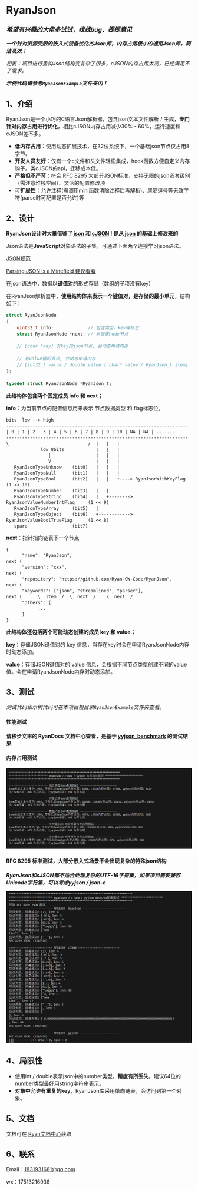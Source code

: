 # RyanJson
### *希望有兴趣的大佬多试试，找找bug、提提意见*

***一个针对资源受限的嵌入式设备优化的Json库，内存占用极小的通用Json库，简洁高效！***

*初衷：项目进行重构Json结构变复杂了很多，cJSON内存占用太高，已经满足不了需求。*

***示例代码请参考`RyanJsonExample`文件夹内！***

## 1、介绍

RyanJson是一个小巧的C语言Json解析器，包含json文本文件解析 / 生成，**专门针对内存占用进行优化**，相比cJSON内存占用减少30% - 60%，运行速度和cJSON差不多。

- **低内存占用**：使用动态扩展技术，在32位系统下，一个基础json节点仅占用8字节。
- **开发人员友好**：仅有一个c文件和头文件轻松集成，hook函数方便自定义内存钩子。类cJSON的api，迁移成本低。
- **严格但不严苛**：符合 RFC 8295 大部分JSON标准，支持无限的json嵌套级别（需注意堆栈空间）、灵活的配置修改项
- **可扩展性**：允许注释(需调用mini函数清除注释后再解析)、尾随逗号等无效字符(parse时可配置是否允许)等

## 2、设计

**RyanJson设计时大量借鉴了 [json](https://api.gitee.com/Lamdonn/json) 和 [cJSON](https://github.com/DaveGamble/cJSON) ! 是从 [json](https://api.gitee.com/Lamdonn/json) 的基础上修改来的**

Json语法是**JavaScript**对象语法的子集，可通过下面两个连接学习json语法。

[JSON规范](https://www.json.org/json-en.html)

[Parsing JSON is a Minefield 建议看看](https://seriot.ch/projects/parsing_json.html)

在json语法中，数据以**键值对**的形式存储（数组的子项没有key）

在RyanJson解析器中，**使用结构体来表示一个键值对，是存储的最小单元**，结构如下：

```c
struct RyanJsonNode
{
    uint32_t info;             // 包含类型，key等标志
    struct RyanJsonNode *next; // 单链表node节点

    // [char *key] 有key的json节点, 会动态申请内存

    // 有value值的节点, 会动态申请内存
    // [int32_t value / double value / char* value / RyanJson_t item]
};

typedef struct RyanJsonNode *RyanJson_t;
```

**此结构体包含两个固定成员 info 和 next；**

**info**：为当前节点的配置信息用来表示 节点数据类型 和 flag标志位。

```
bits  low --> high
---------------------------------------------------------------------
| 0 | 1 | 2 | 3 | 4 | 5 | 6 | 7 | 8 | 9 | 10 | NA | NA | .......
---------------------------------------------------------------------
\______________________________/  |   |   |
             low 8bits            |   |   |
                |                 |   |   |
                V                 |   |   |
   RyanJsonTypeUnknow    (bit0)   |   |   |
   RyanJsonTypeNull      (bit1)   |   |   |
   RyanJsonTypeBool      (bit2)   |   |   +----> RyanJsonWithKeyFlag            (1 << 10)
   RyanJsonTypeNumber    (bit3)   |   |
   RyanJsonTypeString    (bit4)   |   +--------> RyanJsonValueNumberIntFlag     (1 << 9)
   RyanJsonTypeArray     (bit5)   |
   RyanJsonTypeObject    (bit6)   +------------> RyanJsonValueBoolTrueFlag      (1 << 8)
   spare                 (bit7)
```

**next**：指针指向链表下一个节点

```
{
      "name": "RyanJson",
next (
      "version": "xxx",
next (
      "repository": "https://github.com/Ryan-CW-Code/RyanJson",
next (
      "keywords": ["json", "streamlined", "parser"],
next (      \__item__/  \__next__/    \__next__/
      "others": {
            ...
      }
}
```

**此结构体还包括两个可能动态创建的成员 key 和 value；**

**key**：存储JSON键值对的 key 信息，当存在key时会在申请RyanJsonNode内存时动态添加。

**value**：存储JSON键值对的 value 信息，会根据不同节点类型创建不同的value值。会在申请RyanJsonNode内存时动态添加。

## 3、测试

*测试代码和示例代码可在本项目根目录`RyanJsonExample`文件夹查看。*

#### 性能测试

**请移步文末的 RyanDocs 文档中心查看，是基于 [yyjson_benchmark](https://github.com/ibireme/yyjson_benchmark) 的测试结果**


#### 内存占用测试
![image-20230822200726742](docs/assert/README.assert/image-20230822200726742.png)



#### RFC 8295 标准测试，大部分嵌入式场景不会出现复杂的特殊json结构

***RyanJson和cJSON都不适合处理复杂的UTF-16字符集，如果项目需要兼容Unicode字符集，可以考虑yyjson / json-c***

![image-20230822200717809](docs/assert/README.assert/image-20230822200717809.png)

## 4、局限性

- 使用int / double表示json中的number类型，**精度有所丢失**。建议64位的number类型最好用string字符串表示。
- **对象中允许有重复的key**，RyanJson库采用单向链表，会访问到第一个对象。

## 5、文档

文档可在 [Ryan文档中心](https://ryan-cw-code.github.io/RyanDocs/)获取

## 6、联系

Email：1831931681@qq.com

wx：17513216936



